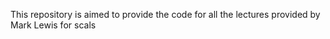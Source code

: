 This repository is aimed to provide the code for all the lectures provided by Mark Lewis for scals 
